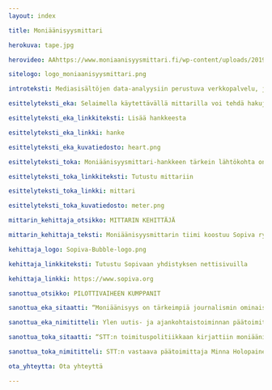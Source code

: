 ```yaml
---
layout: index

title: Moniäänisyysmittari

herokuva: tape.jpg

herovideo: AAhttps://www.moniaanisyysmittari.fi/wp-content/uploads/2019/10/bgvideo-1.mp4

sitelogo: logo_moniaanisyysmittari.png

introteksti: Mediasisältöjen data-analyysiin perustuva verkkopalvelu, jonka avulla nähdään, ketkä pääsevät ääneen yhteiskunnallisessa keskustelussa. Moniäänisyysmittari tukee journalismin ja median moniäänisyyden kehittämistä.

esittelyteksti_eka: Selaimella käytettävällä mittarilla voi tehdä hakuja, jotka perustuvat mediatalojen tietokantoihin ja arkistoihin. Se mm. listaa haastatelluimmat henkilöt ja kertoo naisten ja miesten, eri puolueiden sekä haastateltujen ammattiryhmien osuuden eri medioissa ja ohjelmissa

esittelyteksti_eka_linkkiteksti: Lisää hankkeesta

esittelyteksti_eka_linkki: hanke

esittelyteksti_eka_kuvatiedosto: heart.png

esittelyteksti_toka: Moniäänisyysmittari-hankkeen tärkein lähtökohta on luottamus siihen, että erilaisia näkökulmia kuuntelemalla ja yhteistä ymmärrystä lisäämällä saadaan aikaan parempaa journalismia ja laadukkaampaa julkista keskustelua.

esittelyteksti_toka_linkkiteksti: Tutustu mittariin

esittelyteksti_toka_linkki: mittari

esittelyteksti_toka_kuvatiedosto: meter.png

mittarin_kehittaja_otsikko: MITTARIN KEHITTÄJÄ

mittarin_kehittaja_teksti: Moniäänisyysmittarin tiimi koostuu Sopiva ry:n aktiiveista. Sopiva ry on Sovittelujournalistien yhdistys, joka kokeilee uusia tapoja tehdä journalismia. Sovittelujournalismi pyrkii ehkäisemään ja purkamaan vastakkainasetteluja yhteiskunnassa ja luomaan keskusteluyhteyden eri tavoin ajattelevien ihmisten välille. Yhdistys ei kuitenkaan halua tehdä kaikista samanmielisiä.

kehittaja_logo: Sopiva-Bubble-logo.png

kehittaja_linkkiteksti: Tutustu Sopivaan yhdistyksen nettisivuilla

kehittaja_linkki: https://www.sopiva.org

sanottua_otsikko: PILOTTIVAIHEEN KUMPPANIT

sanottua_eka_sitaatti: “Moniäänisyys on tärkeimpiä journalismin ominaisuuksia. Vanha totuus kuuluu, että jos et voi mitata, et voi myöskään johtaa. Moniäänisyyden parantaminen vaatii siis hyviä mittareita, joita meiltä nyt puuttuu. Siksi olemme ilomielin mukana tässä hankkeessa.”

sanottua_eka_nimititteli: Ylen uutis- ja ajankohtaistoiminnan päätoimittaja Jouko Jokinen

sanottua_toka_sitaatti: “STT:n toimituspolitiikkaan kirjattiin moniäänisyyden tavoite jo yli vuosikymmen sitten. Uutistoimiston usein pakkotahtisessa arjessa tavoite on vaikea saavuttaa, joten työkalu sen tueksi on tervetullut.”

sanottua_toka_nimititteli: STT:n vastaava päätoimittaja Minna Holopainen

ota_yhteytta: Ota yhteyttä

---
```

